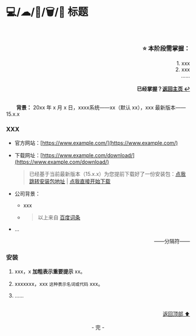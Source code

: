 <a name="head"></a>
# 💻/☁/🚀/🗑/📁 标题

<br>
<div align=right>
    <h3>⭐ 本阶段需掌握：</h3>
    1. xxx<br>
    2. xxx<br>
    ......<br>
    <br>
    <b>已经掌握？<a href="/README.md">返回主页 ↩</a></b>
</div>
<br>

&emsp;&emsp;**背景：** 20xx 年 x 月 x 日，xxxx系统——xx（默认 xx），xxx 最新版本——15.x.x

### XXX

+ 官方网站：[https://www.example.com/](https://www.example.com/)

+ 下载网址：[https://www.example.com/download/](https://www.example.com/download/)

    > 已经基于当前最新版本（15.x.x）为您提前下载好了一份安装包：[点我跳转安装包地址](/files/xxx.exe) | [点我直接开始下载](https://github.com/fmw666/Web-Full-Stacker/raw/master/files/xxx.exe)

+ 公司背景：

    + xxx

    + > 以上来自 [百度词条](https://baike.baidu.com/item/xxx)

+ ...

<div align=right>
    ——分隔符——
</div>

### 安装

1. xxx，x **加粗表示重要提示** xx。

1. xxxxxxx，xxx `这种表示名词或代码` xxx。

1. ......

<br>
<div align=right>
    <a href="#head">返回顶部 ⬆</a>
</div>
<br>

<div align=center>
    - 完 -
</div>